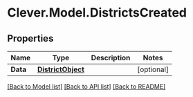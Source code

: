 # Clever.Model.DistrictsCreated
## Properties

Name | Type | Description | Notes
------------ | ------------- | ------------- | -------------
**Data** | [**DistrictObject**](DistrictObject.md) |  | [optional] 

[[Back to Model list]](../README.md#documentation-for-models) [[Back to API list]](../README.md#documentation-for-api-endpoints) [[Back to README]](../README.md)

